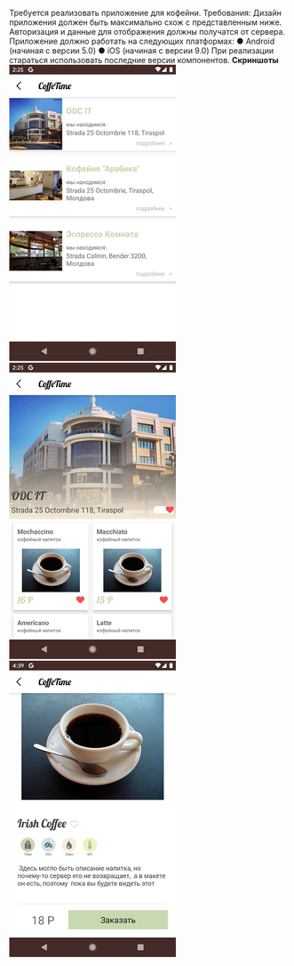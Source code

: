 Требуется реализовать приложение для кофейни.
Требования:
Дизайн приложения должен быть максимально схож с представленным ниже.
Авторизация и данные для отображения должны получатся от сервера.
Приложение должно работать на следующих платформах:
● Android (начиная с версии 5.0)
● iOS (начиная с версии 9.0)
При реализации стараться использовать последние версии компонентов.
**Скриншоты**
![Image of ListCoffe](https://github.com/BaymanVova/coffeeTime/blob/master/resources/images/ListCoffe.png)
![Image of Drinks](https://github.com/BaymanVova/coffeeTime/blob/master/resources/images/Drinks.png)
![Image of DrinkInfo](https://github.com/BaymanVova/coffeeTime/blob/master/resources/images/DrinkInfo.png)
